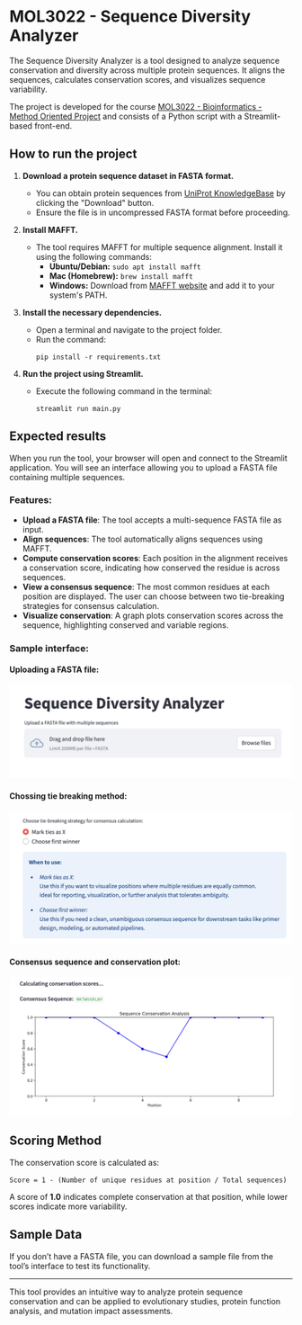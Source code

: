 # MOL3022 - Sequence Diversity Analyzer

The Sequence Diversity Analyzer is a tool designed to analyze sequence conservation and diversity across multiple protein sequences. It aligns the sequences, calculates conservation scores, and visualizes sequence variability.

The project is developed for the course [MOL3022 - Bioinformatics - Method Oriented Project](https://www.ntnu.edu/studies/courses/MOL3022#tab=omEmnet) and consists of a Python script with a Streamlit-based front-end.

## How to run the project

1. **Download a protein sequence dataset in FASTA format.**
   - You can obtain protein sequences from [UniProt KnowledgeBase](https://www.uniprot.org/uniprotkb?query=reviewed:true) by clicking the "Download" button.
   - Ensure the file is in uncompressed FASTA format before proceeding.

2. **Install MAFFT.**
   - The tool requires MAFFT for multiple sequence alignment. Install it using the following commands:
     - **Ubuntu/Debian:** `sudo apt install mafft`
     - **Mac (Homebrew):** `brew install mafft`
     - **Windows:** Download from 
     [MAFFT website](https://mafft.cbrc.jp/alignment/software/) and add it to your system's PATH.

3. **Install the necessary dependencies.**
   - Open a terminal and navigate to the project folder.
   - Run the command:
     ```
     pip install -r requirements.txt
     ```

4. **Run the project using Streamlit.**
   - Execute the following command in the terminal:
     ```
     streamlit run main.py
     ```

## Expected results

When you run the tool, your browser will open and connect to the Streamlit application. You will see an interface allowing you to upload a FASTA file containing multiple sequences.

### **Features:**
- **Upload a FASTA file**: The tool accepts a multi-sequence FASTA file as input.
- **Align sequences**: The tool automatically aligns sequences using MAFFT.
- **Compute conservation scores**: Each position in the alignment receives a conservation score, indicating how conserved the residue is across sequences.
- **View a consensus sequence**: The most common residues at each position are displayed. The user can choose between two tie-breaking strategies for consensus calculation.
- **Visualize conservation**: A graph plots conservation scores across the sequence, highlighting conserved and variable regions.

### **Sample interface:**

#### Uploading a FASTA file:
![Upload Page](docs/Upload_Page.png)

#### Chossing tie breaking method:
![Choosing tie breaking](docs/Choosing_tiebreaking.png)


#### Consensus sequence and conservation plot:
![Consensus sequence and conservation plot](docs/conservation_and_consensus.png)

## Scoring Method

The conservation score is calculated as:
  ```
  Score = 1 - (Number of unique residues at position / Total sequences)
  ```
A score of **1.0** indicates complete conservation at that position, while lower scores indicate more variability.

## Sample Data

If you don’t have a FASTA file, you can download a sample file from the tool’s interface to test its functionality.

---
This tool provides an intuitive way to analyze protein sequence conservation and can be applied to evolutionary studies, protein function analysis, and mutation impact assessments.

